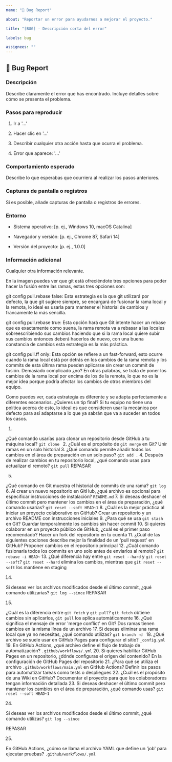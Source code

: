 ```yaml
---
name: "🐛 Bug Report"

about: "Reportar un error para ayudarnos a mejorar el proyecto."

title: "[BUG] - Descripción corta del error"

labels: bug

assignees: ""
---
```


## 🐛 Bug Report

### Descripción

Describe claramente el error que has encontrado. Incluye detalles sobre cómo se presenta el problema.

### Pasos para reproducir

1. Ir a '...'

2. Hacer clic en '...'

3. Describir cualquier otra acción hasta que ocurra el problema.

4. Error que aparece: '...'

### Comportamiento esperado

Describe lo que esperabas que ocurriera al realizar los pasos anteriores.

### Capturas de pantalla o registros

Si es posible, añade capturas de pantalla o registros de errores.

### Entorno

- Sistema operativo: [p. ej., Windows 10, macOS Catalina]

- Navegador y versión: [p. ej., Chrome 87, Safari 14]

- Versión del proyecto: [p. ej., 1.0.0]

### Información adicional

Cualquier otra información relevante.

En la imagen puedes ver que git está ofreciéndote tres opciones para poder hacer la fusión entre las ramas, estas tres opciones son:

git config pull.rebase false: Esta estrategia es la que git utilizará por defecto, la que git sugiere siempre, se encargará de fusionar la rama local y la remota, lo ideal es usarla para mantener el historial de cambios y francamente la más sencilla.

git config pull.rebase true: Esta opción hará que Git intente hacer un rebase que es exactamente como suena, la rama remota va a rebasar a las locales sobreescribiendo sus cambios haciendo que si la rama local quiere subir sus cambios entonces deberá hacerlos de nuevo, con una buena constancia de cambios esta estrategia es la más práctica.

git config pull.ff only: Esta opción se refiere a un fast-forward, esto ocurre cuando la rama local está por detrás en los cambios de la rama remota y los commits de esta última rama pueden aplicarse sin crear un commit de fusión. Demasiado complicado ¿no? En otras palabras, se trata de poner los cambios de la rama local por encima de los de la remota, lo que no es la mejor idea porque podría afectar los cambios de otros miembros del equipo.

Como puedes ver, cada estrategia es diferente y se adapta perfectamente a diferentes escenarios. ¿Quieres un tip final? Si tu equipo no tiene una política acerca de esto, lo ideal es que consideren usar la mecánica por defecto para así adaptarse a lo que ya sabrán que va a suceder en todos los casos.


1.
¿Qué comando usarías para clonar un repositorio desde GitHub a tu máquina local?
`git clone `
2.
¿Cuál es el propósito de `git merge` en Git?
Unir ramas en un solo historial
3.
¿Qué comando permite añadir todos los cambios en el área de preparación en un solo paso?
`git add .`
4.
Después de realizar cambios en tu repositorio local, ¿qué comando usas para actualizar el remoto?
`git pull`
REPASAR 

5.
¿Qué comando en Git muestra el historial de commits de una rama?
`git log`
6.
Al crear un nuevo repositorio en GitHub, ¿qué archivo es opcional para especificar instrucciones de instalación?
`README.md`
7.
Si deseas deshacer el último commit pero mantener los cambios en el área de preparación, ¿qué comando usarías?
`git reset --soft HEAD~1`
8.
¿Cuál es la mejor práctica al iniciar un proyecto colaborativo en GitHub?
Crear un repositorio y un archivo README con instrucciones iniciales
9.
¿Para qué se usa `git stash` en Git?
Guardar temporalmente los cambios sin hacer commit
10.
Si quieres colaborar en un proyecto público de GitHub, ¿cuál es el primer paso recomendado?
Hacer un fork del repositorio en tu cuenta
11.
¿Cuál de las siguientes opciones describe mejor la finalidad de un 'pull request' en GitHub?
Proponer cambios en el repositorio principal
12.
¿Cuál comando fusionaría todos los commits en uno solo antes de enviarlos al remoto?
`git rebase -i HEAD~`
13.
¿Qué diferencia hay entre `git reset --hard` y `git reset --soft`?
`git reset --hard` elimina los cambios, mientras que `git reset --soft` los mantiene en staging

14.
Si deseas ver los archivos modificados desde el último commit, ¿qué comando utilizarías?
`git log --since`
REPASAR 

15.
¿Cuál es la diferencia entre `git fetch` y `git pull`?
`git fetch` obtiene cambios sin aplicarlos, `git pull` los aplica automáticamente
16.
¿Qué significa el mensaje de error 'merge conflict' en Git?
Dos ramas tienen cambios en la misma línea de un archivo
17.
Si deseas eliminar una rama local que ya no necesitas, ¿qué comando utilizas?
`git branch -d `
18.
¿Qué archivo se suele usar en GitHub Pages para configurar el sitio?
`_config.yml`
19.
En GitHub Actions, ¿qué archivo define el flujo de trabajo de automatización?
`.github/workflows/.yml`
20.
Si quieres habilitar GitHub Pages en un repositorio, ¿dónde configuras el origen del contenido?
En la configuración de GitHub Pages del repositorio
21.
¿Para qué se utiliza el archivo `.github/workflows/main.yml` en GitHub Actions?
Definir los pasos para automatizar tareas como tests o despliegues
22.
¿Cuál es el propósito de una Wiki en GitHub?
Documentar el proyecto para que los colaboradores tengan información detallada
23.
Si deseas deshacer el último commit pero mantener los cambios en el área de preparación, ¿qué comando usas?
`git reset --soft HEAD~1`

24.
Si deseas ver los archivos modificados desde el último commit, ¿qué comando utilizas?
`git log --since`

REPASAR 

25.
En GitHub Actions, ¿cómo se llama el archivo YAML que define un 'job' para ejecutar pruebas?
`.github/workflows/.yml`